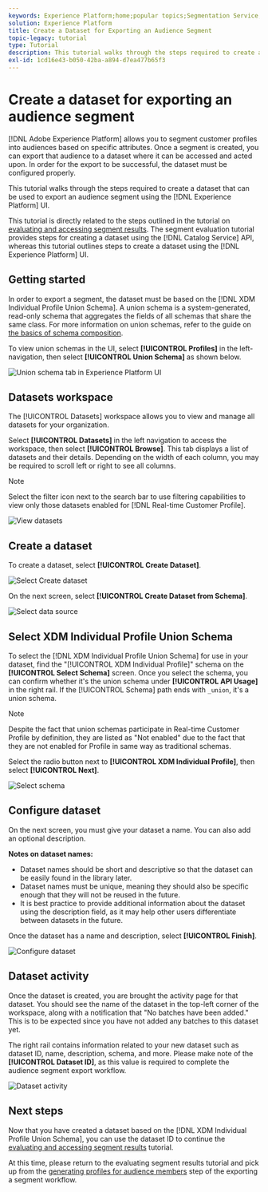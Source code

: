 ```yaml
---
keywords: Experience Platform;home;popular topics;Segmentation Service;segmentation;Segmentation;create a dataset;export audience segment;export segment;
solution: Experience Platform
title: Create a Dataset for Exporting an Audience Segment
topic-legacy: tutorial
type: Tutorial
description: This tutorial walks through the steps required to create a dataset that can be used for exporting an audience segment using the Experience Platform UI.
exl-id: 1cd16e43-b050-42ba-a894-d7ea477b65f3
---
```

# Create a dataset for exporting an audience segment

[!DNL Adobe Experience Platform] allows you to segment customer profiles into audiences based on specific attributes. Once a segment is created, you can export that audience to a dataset where it can be accessed and acted upon. In order for the export to be successful, the dataset must be configured properly.

This tutorial walks through the steps required to create a dataset that can be used to export an audience segment using the [!DNL Experience Platform] UI.

This tutorial is directly related to the steps outlined in the tutorial on [evaluating and accessing segment results](./evaluate-a-segment.md). The segment evaluation tutorial provides steps for creating a dataset using the [!DNL Catalog Service] API, whereas this tutorial outlines steps to create a dataset using the [!DNL Experience Platform] UI.

## Getting started

In order to export a segment, the dataset must be based on the [!DNL XDM Individual Profile Union Schema]. A union schema is a system-generated, read-only schema that aggregates the fields of all schemas that share the same class. For more information on union schemas, refer to the guide on [the basics of schema composition](../../xdm/schema/composition.md#union).

To view union schemas in the UI, select **[!UICONTROL Profiles]** in the left-navigation, then select **[!UICONTROL Union Schema]** as shown below.

![Union schema tab in Experience Platform UI](../images/tutorials/segment-export-dataset/union.png)


## Datasets workspace

The [!UICONTROL Datasets] workspace allows you to view and manage all datasets for your organization. 

Select **[!UICONTROL Datasets]** in the left navigation to access the workspace, then select **[!UICONTROL Browse]**. This tab displays a list of datasets and their details. Depending on the width of each column, you may be required to scroll left or right to see all columns. 

>[!NOTE]
>
>Select the filter icon next to the search bar to use filtering capabilities to view only those datasets enabled for [!DNL Real-time Customer Profile].

![View datasets](../images/tutorials/segment-export-dataset/browse.png)

## Create a dataset

To create a dataset, select **[!UICONTROL Create Dataset]**. 

![Select Create dataset](../images/tutorials/segment-export-dataset/create-dataset.png)

On the next screen, select **[!UICONTROL Create Dataset from Schema]**.

![Select data source](../images/tutorials/segment-export-dataset/create-from-schema.png)

## Select XDM Individual Profile Union Schema

To select the [!DNL XDM Individual Profile Union Schema] for use in your dataset, find the "[!UICONTROL XDM Individual Profile]" schema on the **[!UICONTROL Select Schema]** screen. Once you select the schema, you can confirm whether it's the union schema under **[!UICONTROL API Usage]** in the right rail. If the [!UICONTROL Schema] path ends with `_union`, it's a union schema.

>[!NOTE]
>
>Despite the fact that union schemas participate in Real-time Customer Profile by definition, they are listed as "Not enabled" due to the fact that they are not enabled for Profile in same way as traditional schemas.

Select the radio button next to **[!UICONTROL XDM Individual Profile]**, then select **[!UICONTROL Next]**.

![Select schema](../images/tutorials/segment-export-dataset/select-schema.png)

## Configure dataset

On the next screen, you must give your dataset a name. You can also add an optional description. 

**Notes on dataset names:**
* Dataset names should be short and descriptive so that the dataset can be easily found in the library later. 
* Dataset names must be unique, meaning they should also be specific enough that they will not be reused in the future. 
* It is best practice to provide additional information about the dataset using the description field, as it may help other users differentiate between datasets in the future.

Once the dataset has a name and description, select **[!UICONTROL Finish]**.

![Configure dataset](../images/tutorials/segment-export-dataset/configure-dataset.png)

## Dataset activity

Once the dataset is created, you are brought the activity page for that dataset. You should see the name of the dataset in the top-left corner of the workspace, along with a notification that "No batches have been added." This is to be expected since you have not added any batches to this dataset yet. 

The right rail contains information related to your new dataset such as dataset ID, name, description, schema, and more. Please make note of the **[!UICONTROL Dataset ID]**, as this value is required to complete the audience segment export workflow.

![Dataset activity](../images/tutorials/segment-export-dataset/activity.png)

## Next steps

Now that you have created a dataset based on the [!DNL XDM Individual Profile Union Schema], you can use the dataset ID to continue the [evaluating and accessing segment results](./evaluate-a-segment.md) tutorial.

At this time, please return to the evaluating segment results tutorial and pick up from the [generating profiles for audience members](./evaluate-a-segment.md#generate-profiles) step of the exporting a segment workflow.
